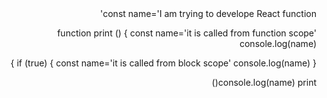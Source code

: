 

<div dir='rtl'>
 const name='I am trying to develope React function'

function print () 
{
const name='it is called from function scope'
console.log(name)

if (true)
{
const name='it is called from block scope'
console.log(name)
}
}

console.log(name)
print() 
</div>


